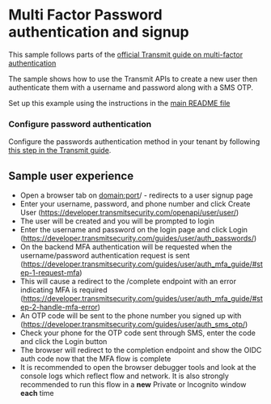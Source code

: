 # Multi Factor Password authentication and signup

This sample follows parts of the
[official Transmit guide on multi-factor authentication](https://developer.transmitsecurity.com/guides/user/auth_mfa_guide/)

The sample shows how to use the Transmit APIs to create a new user then authenticate them with a
username and password along with a SMS OTP.

Set up this example using the instructions in the [main README file](../README.md)

### Configure password authentication

Configure the passwords authentication method in your tenant by following
[this step in the Transmit guide](https://developer.transmitsecurity.com/guides/user/auth_passwords/#step-3-configure-auth-method).

## Sample user experience

- Open a browser tab on <domain:port>/ - redirects to a user signup page
- Enter your username, password, and phone number and click Create User
  (https://developer.transmitsecurity.com/openapi/user/user/)
- The user will be created and you will be prompted to login
- Enter the username and password on the login page and click Login
  (https://developer.transmitsecurity.com/guides/user/auth_passwords/)
- On the backend MFA authentication will be requested when the username/password authentication
  request is sent
  (https://developer.transmitsecurity.com/guides/user/auth_mfa_guide/#step-1-request-mfa)
- This will cause a redirect to the /complete endpoint with an error indicating MFA is required
  (https://developer.transmitsecurity.com/guides/user/auth_mfa_guide/#step-2-handle-mfa-error)
- An OTP code will be sent to the phone number you signed up with
  (https://developer.transmitsecurity.com/guides/user/auth_sms_otp/)
- Check your phone for the OTP code sent through SMS, enter the code and click the Login button
- The browser will redirect to the completion endpoint and show the OIDC auth code now that the MFA
  flow is complete
- It is recommended to open the browser debugger tools and look at the console logs which reflect
  flow and network. It is also strongly recommended to run this flow in a **new** Private or
  Incognito window **each** time
